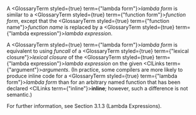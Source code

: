  



A <GlossaryTerm styled={true} term={"lambda form"}><i>lambda form</i></GlossaryTerm> is similar to a <GlossaryTerm styled={true} term={"function form"}><i>function form</i></GlossaryTerm>, except that the <GlossaryTerm styled={true} term={"function name"}><i>function name</i></GlossaryTerm> is replaced by a <GlossaryTerm styled={true} term={"lambda expression"}><i>lambda expression</i></GlossaryTerm>. 



A <GlossaryTerm styled={true} term={"lambda form"}><i>lambda form</i></GlossaryTerm> is equivalent to using *funcall* of a <GlossaryTerm styled={true} term={"lexical closure"}><i>lexical closure</i></GlossaryTerm> of the <GlossaryTerm styled={true} term={"lambda expression"}><i>lambda expression</i></GlossaryTerm> on the given <ClLinks  term={"argument"}><i>arguments</i></ClLinks>. (In practice, some compilers are more likely to produce inline code for a <GlossaryTerm styled={true} term={"lambda form"}><i>lambda form</i></GlossaryTerm> than for an arbitrary named function that has been declared <ClLinks  term={"inline"}><b>inline</b></ClLinks>; however, such a difference is not semantic.) 



For further information, see Section 3.1.3 (Lambda Expressions). 



